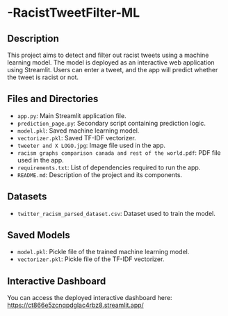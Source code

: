# -RacistTweetFilter-ML

## Description

This project aims to detect and filter out racist tweets using a machine learning model. The model is deployed as an interactive web application using Streamlit. Users can enter a tweet, and the app will predict whether the tweet is racist or not.

## Files and Directories

- `app.py`: Main Streamlit application file.
- `prediction_page.py`: Secondary script containing prediction logic.
- `model.pkl`: Saved machine learning model.
- `vectorizer.pkl`: Saved TF-IDF vectorizer.
- `tweeter and X LOGO.jpg`: Image file used in the app.
- `racism graphs comparison canada and rest of the world.pdf`: PDF file used in the app.
- `requirements.txt`: List of dependencies required to run the app.
- `README.md`: Description of the project and its components.

## Datasets

- `twitter_racism_parsed_dataset.csv`: Dataset used to train the model.

## Saved Models

- `model.pkl`: Pickle file of the trained machine learning model.
- `vectorizer.pkl`: Pickle file of the TF-IDF vectorizer.

## Interactive Dashboard

You can access the deployed interactive dashboard here: https://ct866e5zcnqpdglac4rbz8.streamlit.app/
